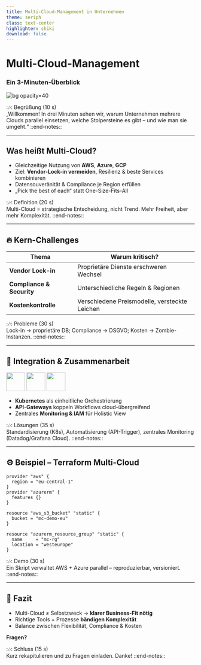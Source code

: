 ```yaml
---
title: Multi-Cloud-Management in Unternehmen
theme: seriph
class: text-center
highlighter: shiki
download: false
---
```


# Multi-Cloud-Management  
### Ein 3-Minuten-Überblick

![bg opacity=40](https://cdn.pixabay.com/photo/2020/02/15/14/33/network-4851119_1280.jpg)

::notes::
Begrüßung (10 s)  
„Willkommen! In drei Minuten sehen wir, warum Unternehmen mehrere Clouds parallel einsetzen, welche Stolpersteine es gibt – und wie man sie umgeht.“
::end-notes::

---

## Was heißt **Multi-Cloud**?

- Gleichzeitige Nutzung von **AWS**, **Azure**, **GCP**  
- Ziel: **Vendor-Lock-in vermeiden**, Resilienz & beste Services kombinieren  
- Datensouveränität & Compliance je Region erfüllen  
- „Pick the best of each“ statt One-Size-Fits-All

::notes::
Definition (20 s)  
Multi-Cloud = strategische Entscheidung, nicht Trend. Mehr Freiheit, aber mehr Komplexität.
::end-notes::

---

## 🔥 Kern-Challenges

| Thema | Warum kritisch? |
|-------|-----------------|
| **Vendor Lock-in** | Proprietäre Dienste erschweren Wechsel |
| **Compliance & Security** | Unterschiedliche Regeln & Regionen |
| **Kostenkontrolle** | Verschiedene Preismodelle, versteckte Leichen |

::notes::
Probleme (30 s)  
Lock-in → proprietäre DB; Compliance → DSGVO; Kosten → Zombie-Instanzen.
::end-notes::

---

## 🤝 Integration & Zusammenarbeit

<img src="https://raw.githubusercontent.com/simple-icons/simple-icons/develop/icons/amazonaws.svg" height="50" />
<img src="https://raw.githubusercontent.com/simple-icons/simple-icons/develop/icons/microsoftazure.svg" height="50" />
<img src="https://raw.githubusercontent.com/simple-icons/simple-icons/develop/icons/googlecloud.svg" height="50" />

- **Kubernetes** als einheitliche Orchestrierung  
- **API-Gateways** koppeln Workflows cloud-übergreifend  
- Zentrales **Monitoring & IAM** für Holistic View

::notes::
Lösungen (35 s)  
Standardisierung (K8s), Automatisierung (API-Trigger), zentrales Monitoring (Datadog/Grafana Cloud).
::end-notes::

---

## ⚙️ Beispiel – Terraform Multi-Cloud

```hcl {lineNumbers=table}
provider "aws" {
  region = "eu-central-1"
}
provider "azurerm" {
  features {}
}

resource "aws_s3_bucket" "static" {
  bucket = "mc-demo-eu"
}

resource "azurerm_resource_group" "static" {
  name     = "mc-rg"
  location = "westeurope"
}
```

::notes::
Demo (30 s)  
Ein Skript verwaltet AWS + Azure parallel – reproduzierbar, versioniert.
::end-notes::

---

## 🚀 Fazit

- Multi-Cloud ≠ Selbstzweck → **klarer Business-Fit nötig**  
- Richtige Tools + Prozesse **bändigen Komplexität**  
- Balance zwischen Flexibilität, Compliance & Kosten

**Fragen?**

::notes::
Schluss (15 s)  
Kurz rekapitulieren und zu Fragen einladen. Danke!
::end-notes::